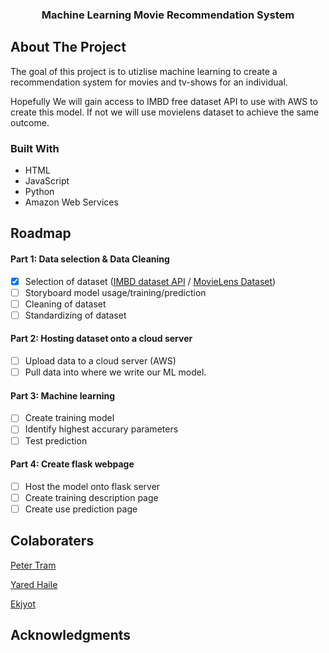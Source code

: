  <!-- Improved compatibility of back to top link: See: https://github.com/othneildrew/Best-README-Template/pull/73 -->
<a name="readme-top"></a>


<h3 align="center">Machine Learning Movie Recommendation System</h3>

  <p align="center">
  </p>

<!-- ABOUT THE PROJECT -->
## About The Project

<p>The goal of this project is to utizlise machine learning to create a recommendation system for movies and tv-shows for an individual. 

Hopefully We will gain access to IMBD free dataset API to use with AWS to create this model. If not we will use movielens dataset to achieve the same outcome. 
</p>

### Built With

* HTML
* JavaScript
* Python
* Amazon Web Services

<!-- ROADMAP -->
## Roadmap

#### Part 1: Data selection & Data Cleaning
- [x] Selection of dataset ([IMBD dataset API](https://ap-southeast-2.console.aws.amazon.com/dataexchange/home?region=ap-southeast-2#/subscription-requests/ar-62ooqqu9rgpt9x235sp06f1qk) / [MovieLens Dataset](https://grouplens.org/datasets/movielens/latest/))
- [ ] Storyboard model usage/training/prediction
- [ ] Cleaning of dataset
- [ ] Standardizing of dataset 

#### Part 2: Hosting dataset onto a cloud server
- [ ] Upload data to a cloud server (AWS)
- [ ] Pull data into where we write our ML model.

#### Part 3: Machine learning
- [ ] Create training model 
- [ ] Identify highest accurary parameters 
- [ ] Test prediction

#### Part 4: Create flask webpage 
- [ ] Host the model onto flask server
- [ ] Create training description page 
- [ ] Create use prediction page

<!-- CONTACT -->
## Colaboraters

[Peter Tram](https://github.com/PeterTramm)

[Yared Haile](https://github.com/YaredHaile)

[Ekjyot](https://github.com/Ework1989)

<!-- ACKNOWLEDGMENTS -->
## Acknowledgments



